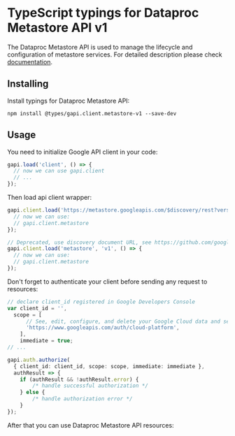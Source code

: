 # TypeScript typings for Dataproc Metastore API v1

The Dataproc Metastore API is used to manage the lifecycle and configuration of metastore services.
For detailed description please check [documentation](https://cloud.google.com/dataproc-metastore/docs).

## Installing

Install typings for Dataproc Metastore API:

```
npm install @types/gapi.client.metastore-v1 --save-dev
```

## Usage

You need to initialize Google API client in your code:

```typescript
gapi.load('client', () => {
  // now we can use gapi.client
  // ...
});
```

Then load api client wrapper:

```typescript
gapi.client.load('https://metastore.googleapis.com/$discovery/rest?version=v1', () => {
  // now we can use:
  // gapi.client.metastore
});
```

```typescript
// Deprecated, use discovery document URL, see https://github.com/google/google-api-javascript-client/blob/master/docs/reference.md#----gapiclientloadname----version----callback--
gapi.client.load('metastore', 'v1', () => {
  // now we can use:
  // gapi.client.metastore
});
```

Don't forget to authenticate your client before sending any request to resources:

```typescript
// declare client_id registered in Google Developers Console
var client_id = '',
  scope = [
      // See, edit, configure, and delete your Google Cloud data and see the email address for your Google Account.
      'https://www.googleapis.com/auth/cloud-platform',
    ],
    immediate = true;
// ...

gapi.auth.authorize(
  { client_id: client_id, scope: scope, immediate: immediate },
  authResult => {
    if (authResult && !authResult.error) {
        /* handle successful authorization */
    } else {
        /* handle authorization error */
    }
});
```

After that you can use Dataproc Metastore API resources: <!-- TODO: make this work for multiple namespaces -->

```typescript
```
